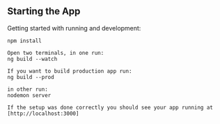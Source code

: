 ## Starting the App

Getting started with running and development:
```
npm install

Open two terminals, in one run:
ng build --watch

If you want to build production app run:
ng build --prod

in other run:
nodemon server

If the setup was done correctly you should see your app running at [http://localhost:3000]
```
